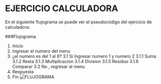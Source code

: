 # EJERCICIO CALCULADORA
En el siguiente flujograma se puede ver el pseudocódigo  del ejercicio de calculadora:
  
###Flujograma


1. Inicio
2. Ingresar el numero del menu
3. ¿el numero es del 1 al 6?
 3.1 Si Ingresar numero 1 y  numero 2
   3.1.1 Suma
   3.1.2 Resta
   3.1.3 Multiplicacion
   3.1.4 Division
   3.1.5 Residuo
   3.1.6 Comparar
 3.2 No , regresar al menu
7. Respuesta
8. Fin
![FLUJOGRAMA](http://4.1m.yt/_zQu1N.jpg "Flujograma")